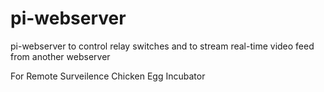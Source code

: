 # pi-webserver
pi-webserver to control relay switches and to stream real-time video feed from another webserver

For Remote Surveilence Chicken Egg Incubator


